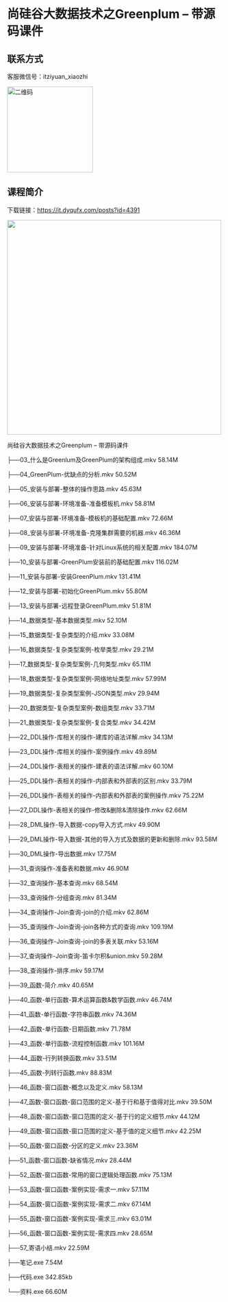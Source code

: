 # 尚硅谷大数据技术之Greenplum &#8211; 带源码课件

## 联系方式

客服微信号：itziyuan_xiaozhi

<img src="https://ziyuanyun.oss-cn-guangzhou.aliyuncs.com/common/20240614073449/666b82192834a.jpg" width="200" height="200" alt="二维码">

## 课程简介

下载链接：https://it.dyqufx.com/posts?id=4391

<img src="https://ziyuanyun.oss-cn-guangzhou.aliyuncs.com/yun/20240829073018/66cfb30a14e43.jpg" width="500" alt="">

  

 尚硅谷大数据技术之Greenplum &#8211; 带源码课件

 ├──03_什么是Greenlum及GreenPlum的架构组成.mkv 58.14M

 ├──04_GreenPlum-优缺点的分析.mkv 50.52M

 ├──05_安装与部署-整体的操作思路.mkv 45.63M

 ├──06_安装与部署-环境准备-准备模板机.mkv 58.81M

 ├──07_安装与部署-环境准备-模板机的基础配置.mkv 72.66M

 ├──08_安装与部署-环境准备-克隆集群需要的机器.mkv 46.36M

 ├──09_安装与部署-环境准备-针对Linux系统的相关配置.mkv 184.07M

 ├──10_安装与部署-GreenPlum安装前的基础配置.mkv 116.02M

 ├──11_安装与部署-安装GreenPlum.mkv 131.41M

 ├──12_安装与部署-初始化GreenPlum.mkv 55.80M

 ├──13_安装与部署-远程登录GreenPlum.mkv 51.81M

 ├──14_数据类型-基本数据类型.mkv 52.10M

 ├──15_数据类型-复杂类型的介绍.mkv 33.08M

 ├──16_数据类型-复杂类型案例-枚举类型.mkv 29.21M

 ├──17_数据类型-复杂类型案例-几何类型.mkv 65.11M

 ├──18_数据类型-复杂类型案例-网络地址类型.mkv 57.99M

 ├──19_数据类型-复杂类型案例-JSON类型.mkv 29.94M

 ├──20_数据类型-复杂类型案例-数组类型.mkv 33.71M

 ├──21_数据类型-复杂类型案例-复合类型.mkv 34.42M

 ├──22_DDL操作-库相关的操作-建库的语法详解.mkv 34.13M

 ├──23_DDL操作-库相关的操作-案例操作.mkv 49.89M

 ├──24_DDL操作-表相关的操作-建表的语法详解.mkv 60.10M

 ├──25_DDL操作-表相关的操作-内部表和外部表的区别.mkv 33.79M

 ├──26_DDL操作-表相关的操作-内部表和外部表的案例操作.mkv 75.22M

 ├──27_DDL操作-表相关的操作-修改&amp;删除&amp;清除操作.mkv 62.66M

 ├──28_DML操作-导入数据-copy导入方式.mkv 49.90M

 ├──29_DML操作-导入数据-其他的导入方式及数据的更新和删除.mkv 93.58M

 ├──30_DML操作-导出数据.mkv 17.75M

 ├──31_查询操作-准备表和数据.mkv 46.90M

 ├──32_查询操作-基本查询.mkv 68.54M

 ├──33_查询操作-分组查询.mkv 81.34M

 ├──34_查询操作-Join查询-join的介绍.mkv 62.86M

 ├──35_查询操作-Join查询-join各种方式的查询.mkv 109.19M

 ├──36_查询操作-Join查询-join的多表关联.mkv 53.16M

 ├──37_查询操作-Join查询-笛卡尔积&amp;union.mkv 59.28M

 ├──38_查询操作-排序.mkv 59.17M

 ├──39_函数-简介.mkv 40.65M

 ├──40_函数-单行函数-算术运算函数&amp;数学函数.mkv 46.74M

 ├──41_函数-单行函数-字符串函数.mkv 74.36M

 ├──42_函数-单行函数-日期函数.mkv 71.78M

 ├──43_函数-单行函数-流程控制函数.mkv 101.16M

 ├──44_函数-行列转换函数.mkv 33.51M

 ├──45_函数-列转行函数.mkv 88.83M

 ├──46_函数-窗口函数-概念以及定义.mkv 58.13M

 ├──47_函数-窗口函数-窗口范围的定义-基于行和基于值得对比.mkv 39.50M

 ├──48_函数-窗口函数-窗口范围的定义-基于行的定义细节.mkv 44.12M

 ├──49_函数-窗口函数-窗口范围的定义-基于值的定义细节.mkv 42.25M

 ├──50_函数-窗口函数-分区的定义.mkv 23.36M

 ├──51_函数-窗口函数-缺省情况.mkv 28.44M

 ├──52_函数-窗口函数-常用的窗口逻辑处理函数.mkv 75.13M

 ├──53_函数-窗口函数-案例实现-需求一.mkv 57.11M

 ├──54_函数-窗口函数-案例实现-需求二.mkv 67.14M

 ├──55_函数-窗口函数-案例实现-需求三.mkv 63.01M

 ├──56_函数-窗口函数-案例实现-需求四.mkv 28.65M

 ├──57_寄语小结.mkv 22.59M

 ├──笔记.exe 7.54M

 ├──代码.exe 342.85kb

 └──资料.exe 66.60M

  